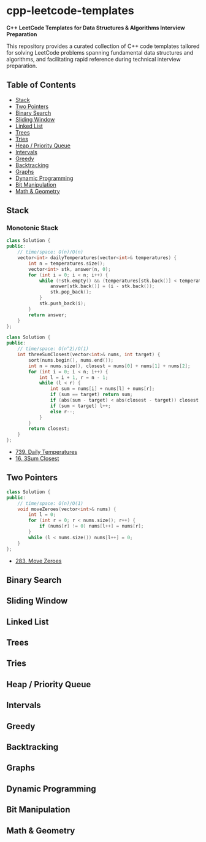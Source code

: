 # cpp-leetcode-templates

**C++ LeetCode Templates for Data Structures & Algorithms Interview Preparation**

This repository provides a curated collection of C++ code templates tailored for solving LeetCode problems spanning fundamental data structures and algorithms, and facilitating rapid reference during technical interview preparation.

## Table of Contents

* [Stack](#stack)
* [Two Pointers](#two-pointers)
* [Binary Search](#binary-search)
* [Sliding Window](#sliding-window)
* [Linked List](#linked-list)
* [Trees](#trees)
* [Tries](#tries)
* [Heap / Priority Queue](#heap--priority-queue)
* [Intervals](#intervals)
* [Greedy](#greedy)
* [Backtracking](#backtracking)
* [Graphs](#graphs)
* [Dynamic Programming](#dynamic-programming)
* [Bit Manipulation](#bit-manipulation)
* [Math & Geometry](#math--geometry)

## Stack

### Monotonic Stack

```cpp
class Solution {
public:
    // time/space: O(n)/O(n)
    vector<int> dailyTemperatures(vector<int>& temperatures) {
        int n = temperatures.size();
        vector<int> stk, answer(n, 0);
        for (int i = 0; i < n; i++) {
            while (!stk.empty() && (temperatures[stk.back()] < temperatures[i])) {
                answer[stk.back()] = (i - stk.back());
                stk.pop_back();
            }
            stk.push_back(i);
        }
        return answer;
    }
};
```

```cpp
class Solution {
public:
    // time/space: O(n^2)/O(1)
    int threeSumClosest(vector<int>& nums, int target) {
        sort(nums.begin(), nums.end());
        int n = nums.size(), closest = nums[0] + nums[1] + nums[2];
        for (int i = 0; i < n; i++) {
            int l = i + 1, r = n - 1;
            while (l < r) {
                int sum = nums[i] + nums[l] + nums[r];
                if (sum == target) return sum;
                if (abs(sum - target) < abs(closest - target)) closest = sum;
                if (sum < target) l++;
                else r--;
            }
        }
        return closest;
    }
};
```

* [739. Daily Temperatures](https://leetcode.com/problems/daily-temperatures/)
* [16. 3Sum Closest](https://leetcode.com/problems/3sum-closest/description/)

## Two Pointers

```cpp
class Solution {
public:
    // time/space: O(n)/O(1)
    void moveZeroes(vector<int>& nums) {
        int l = 0;
        for (int r = 0; r < nums.size(); r++) {
            if (nums[r] != 0) nums[l++] = nums[r];
        }
        while (l < nums.size()) nums[l++] = 0;
    }
};
```

* [283. Move Zeroes](https://leetcode.com/problems/move-zeroes/)

## Binary Search

## Sliding Window

## Linked List

## Trees

## Tries

## Heap / Priority Queue

## Intervals

## Greedy

## Backtracking

## Graphs

## Dynamic Programming

## Bit Manipulation

## Math & Geometry
